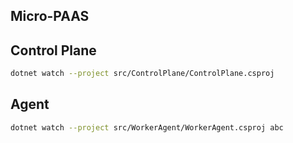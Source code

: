 ## Micro-PAAS

## Control Plane

```sh
dotnet watch --project src/ControlPlane/ControlPlane.csproj
```

## Agent

```sh
dotnet watch --project src/WorkerAgent/WorkerAgent.csproj abc
```

